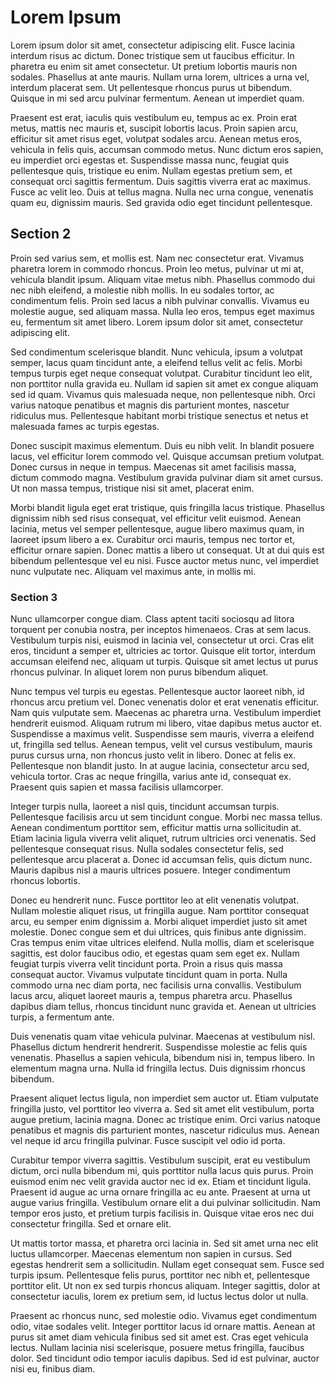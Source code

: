 # Lorem Ipsum

Lorem ipsum dolor sit amet, consectetur adipiscing elit. Fusce lacinia interdum risus ac dictum. Donec tristique sem ut faucibus efficitur. In pharetra eu enim sit amet consectetur. Ut pretium lobortis mauris non sodales. Phasellus at ante mauris. Nullam urna lorem, ultrices a urna vel, interdum placerat sem. Ut pellentesque rhoncus purus ut bibendum. Quisque in mi sed arcu pulvinar fermentum. Aenean ut imperdiet quam.

Praesent est erat, iaculis quis vestibulum eu, tempus ac ex. Proin erat metus, mattis nec mauris et, suscipit lobortis lacus. Proin sapien arcu, efficitur sit amet risus eget, volutpat sodales arcu. Aenean metus eros, vehicula in felis quis, accumsan commodo metus. Nunc dictum eros sapien, eu imperdiet orci egestas et. Suspendisse massa nunc, feugiat quis pellentesque quis, tristique eu enim. Nullam egestas pretium sem, et consequat orci sagittis fermentum. Duis sagittis viverra erat ac maximus. Fusce ac velit leo. Duis at tellus magna. Nulla nec urna congue, venenatis quam eu, dignissim mauris. Sed gravida odio eget tincidunt pellentesque.

## Section 2
Proin sed varius sem, et mollis est. Nam nec consectetur erat. Vivamus pharetra lorem in commodo rhoncus. Proin leo metus, pulvinar ut mi at, vehicula blandit ipsum. Aliquam vitae metus nibh. Phasellus commodo dui nec nibh eleifend, a molestie nibh mollis. In eu sodales tortor, ac condimentum felis. Proin sed lacus a nibh pulvinar convallis. Vivamus eu molestie augue, sed aliquam massa. Nulla leo eros, tempus eget maximus eu, fermentum sit amet libero. Lorem ipsum dolor sit amet, consectetur adipiscing elit.

Sed condimentum scelerisque blandit. Nunc vehicula, ipsum a volutpat semper, lacus quam tincidunt ante, a eleifend tellus velit ac felis. Morbi tempus turpis eget neque consequat volutpat. Curabitur tincidunt leo elit, non porttitor nulla gravida eu. Nullam id sapien sit amet ex congue aliquam sed id quam. Vivamus quis malesuada neque, non pellentesque nibh. Orci varius natoque penatibus et magnis dis parturient montes, nascetur ridiculus mus. Pellentesque habitant morbi tristique senectus et netus et malesuada fames ac turpis egestas.

Donec suscipit maximus elementum. Duis eu nibh velit. In blandit posuere lacus, vel efficitur lorem commodo vel. Quisque accumsan pretium volutpat. Donec cursus in neque in tempus. Maecenas sit amet facilisis massa, dictum commodo magna. Vestibulum gravida pulvinar diam sit amet cursus. Ut non massa tempus, tristique nisi sit amet, placerat enim.

Morbi blandit ligula eget erat tristique, quis fringilla lacus tristique. Phasellus dignissim nibh sed risus consequat, vel efficitur velit euismod. Aenean lacinia, metus vel semper pellentesque, augue libero maximus quam, in laoreet ipsum libero a ex. Curabitur orci mauris, tempus nec tortor et, efficitur ornare sapien. Donec mattis a libero ut consequat. Ut at dui quis est bibendum pellentesque vel eu nisi. Fusce auctor metus nunc, vel imperdiet nunc vulputate nec. Aliquam vel maximus ante, in mollis mi.

### Section 3
Nunc ullamcorper congue diam. Class aptent taciti sociosqu ad litora torquent per conubia nostra, per inceptos himenaeos. Cras at sem lacus. Vestibulum turpis nisi, euismod in lacinia vel, consectetur ut orci. Cras elit eros, tincidunt a semper et, ultricies ac tortor. Quisque elit tortor, interdum accumsan eleifend nec, aliquam ut turpis. Quisque sit amet lectus ut purus rhoncus pulvinar. In aliquet lorem non purus bibendum aliquet.

Nunc tempus vel turpis eu egestas. Pellentesque auctor laoreet nibh, id rhoncus arcu pretium vel. Donec venenatis dolor et erat venenatis efficitur. Nam quis vulputate sem. Maecenas ac pharetra urna. Vestibulum imperdiet hendrerit euismod. Aliquam rutrum mi libero, vitae dapibus metus auctor et. Suspendisse a maximus velit. Suspendisse sem mauris, viverra a eleifend ut, fringilla sed tellus. Aenean tempus, velit vel cursus vestibulum, mauris purus cursus urna, non rhoncus justo velit in libero. Donec at felis ex. Pellentesque non blandit justo. In at augue lacinia, consectetur arcu sed, vehicula tortor. Cras ac neque fringilla, varius ante id, consequat ex. Praesent quis sapien et massa facilisis ullamcorper.

Integer turpis nulla, laoreet a nisl quis, tincidunt accumsan turpis. Pellentesque facilisis arcu ut sem tincidunt congue. Morbi nec massa tellus. Aenean condimentum porttitor sem, efficitur mattis urna sollicitudin at. Etiam lacinia ligula viverra velit aliquet, rutrum ultricies orci venenatis. Sed pellentesque consequat risus. Nulla sodales consectetur felis, sed pellentesque arcu placerat a. Donec id accumsan felis, quis dictum nunc. Mauris dapibus nisl a mauris ultrices posuere. Integer condimentum rhoncus lobortis.

Donec eu hendrerit nunc. Fusce porttitor leo at elit venenatis volutpat. Nullam molestie aliquet risus, ut fringilla augue. Nam porttitor consequat arcu, eu semper enim dignissim a. Morbi aliquet imperdiet justo sit amet molestie. Donec congue sem et dui ultrices, quis finibus ante dignissim. Cras tempus enim vitae ultrices eleifend. Nulla mollis, diam et scelerisque sagittis, est dolor faucibus odio, et egestas quam sem eget ex. Nullam feugiat turpis viverra velit tincidunt porta. Proin a risus quis massa consequat auctor. Vivamus vulputate tincidunt quam in porta. Nulla commodo urna nec diam porta, nec facilisis urna convallis. Vestibulum lacus arcu, aliquet laoreet mauris a, tempus pharetra arcu. Phasellus dapibus diam tellus, rhoncus tincidunt nunc gravida et. Aenean ut ultricies turpis, a fermentum ante.

Duis venenatis quam vitae vehicula pulvinar. Maecenas at vestibulum nisl. Phasellus dictum hendrerit hendrerit. Suspendisse molestie ac felis quis venenatis. Phasellus a sapien vehicula, bibendum nisi in, tempus libero. In elementum magna urna. Nulla id fringilla lectus. Duis dignissim rhoncus bibendum.

Praesent aliquet lectus ligula, non imperdiet sem auctor ut. Etiam vulputate fringilla justo, vel porttitor leo viverra a. Sed sit amet elit vestibulum, porta augue pretium, lacinia magna. Donec ac tristique enim. Orci varius natoque penatibus et magnis dis parturient montes, nascetur ridiculus mus. Aenean vel neque id arcu fringilla pulvinar. Fusce suscipit vel odio id porta.

Curabitur tempor viverra sagittis. Vestibulum suscipit, erat eu vestibulum dictum, orci nulla bibendum mi, quis porttitor nulla lacus quis purus. Proin euismod enim nec velit gravida auctor nec id ex. Etiam et tincidunt ligula. Praesent id augue ac urna ornare fringilla ac eu ante. Praesent at urna ut augue varius fringilla. Vestibulum ornare elit a dui pulvinar sollicitudin. Nam tempor eros justo, et pretium turpis facilisis in. Quisque vitae eros nec dui consectetur fringilla. Sed et ornare elit.

Ut mattis tortor massa, et pharetra orci lacinia in. Sed sit amet urna nec elit luctus ullamcorper. Maecenas elementum non sapien in cursus. Sed egestas hendrerit sem a sollicitudin. Nullam eget consequat sem. Fusce sed turpis ipsum. Pellentesque felis purus, porttitor nec nibh et, pellentesque porttitor elit. Ut non ex sed turpis rhoncus aliquam. Integer sagittis, dolor at consectetur iaculis, lorem ex pretium sem, id luctus lectus dolor ut nulla.

Praesent ac rhoncus nunc, sed molestie odio. Vivamus eget condimentum odio, vitae sodales velit. Integer porttitor lacus id ornare mattis. Aenean at purus sit amet diam vehicula finibus sed sit amet est. Cras eget vehicula lectus. Nullam lacinia nisi scelerisque, posuere metus fringilla, faucibus dolor. Sed tincidunt odio tempor iaculis dapibus. Sed id est pulvinar, auctor nisi eu, finibus diam.